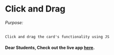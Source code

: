 # Click and Drag

###### Purpose:
    Click and drag the card's functionality using JS

#### Dear Students, Check out the live app [here](https://ram-brs.github.io/click-and-drag/).
